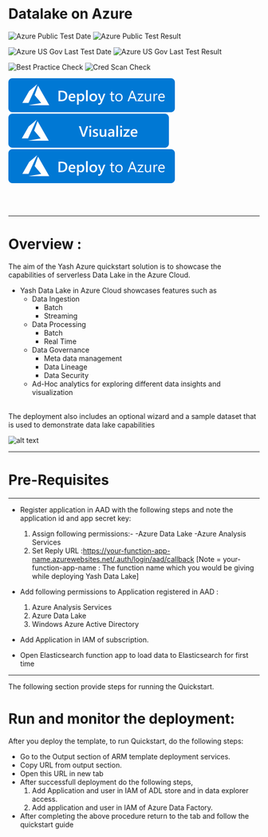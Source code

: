 # Datalake on Azure

![Azure Public Test Date](https://azurequickstartsservice.blob.core.windows.net/badges/yash-datalake/PublicLastTestDate.svg)
![Azure Public Test Result](https://azurequickstartsservice.blob.core.windows.net/badges/yash-datalake/PublicDeployment.svg)

![Azure US Gov Last Test Date](https://azurequickstartsservice.blob.core.windows.net/badges/yash-datalake/FairfaxLastTestDate.svg)
![Azure US Gov Last Test Result](https://azurequickstartsservice.blob.core.windows.net/badges/yash-datalake/FairfaxDeployment.svg)

![Best Practice Check](https://azurequickstartsservice.blob.core.windows.net/badges/yash-datalake/BestPracticeResult.svg)
![Cred Scan Check](https://azurequickstartsservice.blob.core.windows.net/badges/yash-datalake/CredScanResult.svg)

[![Deploy To Azure](https://raw.githubusercontent.com/Azure/azure-quickstart-templates/master/1-CONTRIBUTION-GUIDE/images/deploytoazure.svg?sanitize=true)]("https://portal.azure.com/#create/Microsoft.Template/uri/https%3A%2F%2Fraw.githubusercontent.com%2FAzure%2Fazure-quickstart-templates%2Fmaster%2Fyash-datalake%2Fazuredeploy.json")  [![Visualize](https://raw.githubusercontent.com/Azure/azure-quickstart-templates/master/1-CONTRIBUTION-GUIDE/images/visualizebutton.svg?sanitize=true)]("http://armviz.io/#/?load=https%3A%2F%2Fraw.githubusercontent.com%2FAzure%2Fazure-quickstart-templates%2Fmaster%2Fyash-datalake%2Fazuredeploy.json")
<img src="https://raw.githubusercontent.com/Azure/azure-quickstart-templates/master/1-CONTRIBUTION-GUIDE/images/deploytoazure.svg?sanitize=true" />




</br>
</br>

--------------------------------------------------------------------------
# Overview :
The aim of the Yash Azure quickstart solution is to showcase the capabilities of serverless Data Lake in the Azure Cloud. 
- Yash Data Lake in Azure Cloud showcases features such as
	* Data Ingestion
		* Batch 
		* Streaming 
	* Data Processing
		* Batch 
		* Real Time 
	* Data Governance
		* Meta data management
		* Data Lineage
		* Data Security
	* Ad-Hoc analytics for exploring different data insights and visualization
<br />
The deployment also includes an optional wizard and a sample dataset that is used to demonstrate data lake capabilities

![alt text](https://raw.githubusercontent.com/ajos1993/YASH-Azure-DataLake-Quickstart/master/scripts/images/Architecture.png)

--------------------------------------------------------------------------
# Pre-Requisites
--------------------------------------------------------------------------
- Register application in AAD with the following steps and note the application id and app secret key:
	1. Assign following permissions:-
		-Azure Data Lake
		-Azure Analysis Services
	2. Set Reply URL :https://your-function-app-name.azurewebsites.net/.auth/login/aad/callback
		[Note = your-function-app-name : The function name which you would be giving while deploying Yash Data Lake]
- Add following permissions to Application registered in AAD :
	1. Azure Analysis Services
	2. Azure Data Lake
	3. Windows Azure Active Directory

- Add Application in IAM of subscription.
	
- Open Elasticsearch function app to load data to Elasticsearch for first time
	
--------------------------------------------------------------------------
The following section provide steps for running the Quickstart.
# Run and monitor the deployment:
After you deploy the template, to run Quickstart, do the following steps:
- Go to the Output section of ARM template deployment services.
- Copy URL from output section.
- Open this URL in new tab
- After successfull deployment do the following steps,
	1.  Add Application and user in IAM of ADL store and in data explorer access.
	2. Add application and user in IAM of Azure Data Factory.
- After completing the above procedure return to the tab and follow the quickstart guide

